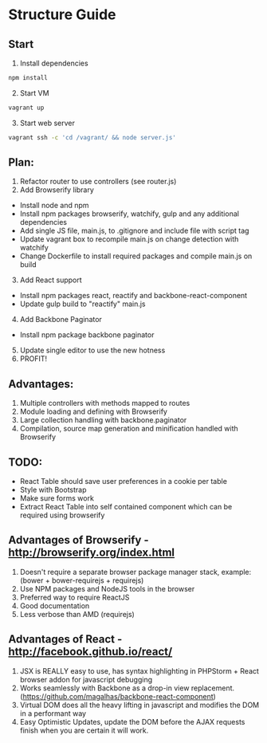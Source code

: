 # Structure Guide

## Start
1. Install dependencies
```bash
npm install
```

2. Start VM
```bash
vagrant up
```

3. Start web server
```bash
vagrant ssh -c 'cd /vagrant/ && node server.js'
```

## Plan:
1. Refactor router to use controllers (see router.js)
2. Add Browserify library
  * Install node and npm
  * Install npm packages browserify, watchify, gulp and any additional dependencies
  * Add single JS file, main.js, to .gitignore and include file with script tag
  * Update vagrant box to recompile main.js on change detection with watchify
  * Change Dockerfile to install required packages and compile main.js on build
3. Add React support
  * Install npm packages react, reactify and backbone-react-component
  * Update gulp build to "reactify" main.js
4. Add Backbone Paginator
  * Install npm package backbone paginator
5. Update single editor to use the new hotness
6. PROFIT!

## Advantages:
1. Multiple controllers with methods mapped to routes
2. Module loading and defining with Browserify
3. Large collection handling with backbone.paginator
4. Compilation, source map generation and minification handled with Browserify

## TODO:
* React Table should save user preferences in a cookie per table
* Style with Bootstrap
* Make sure forms work
* Extract React Table into self contained component which can be required using browserify
  
## Advantages of Browserify - http://browserify.org/index.html
1. Doesn't require a separate browser package manager stack, example: (bower + bower-requirejs + requirejs) 
2. Use NPM packages and NodeJS tools in the browser
3. Preferred way to require ReactJS
4. Good documentation
5. Less verbose than AMD (requirejs)

## Advantages of React - http://facebook.github.io/react/
1. JSX is REALLY easy to use, has syntax highlighting in PHPStorm + React browser addon for javascript debugging
2. Works seamlessly with Backbone as a drop-in view replacement. (https://github.com/magalhas/backbone-react-component)
3. Virtual DOM does all the heavy lifting in javascript and modifies the DOM in a performant way
4. Easy Optimistic Updates, update the DOM before the AJAX requests finish when you are certain it will work.